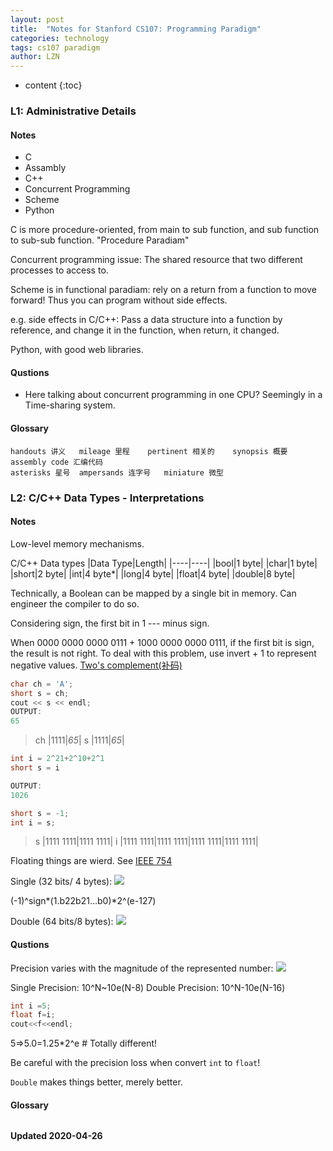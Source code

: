 ```yaml
---
layout: post
title:  "Notes for Stanford CS107: Programming Paradigm"
categories: technology
tags: cs107 paradigm 
author: LZN
---
```


* content
{:toc}

### L1: Administrative Details

#### Notes

* C
* Assambly
* C++
* Concurrent Programming
* Scheme
* Python

C is more procedure-oriented, from main to sub function, and sub function to sub-sub function. "Procedure Paradiam"

Concurrent programming issue: The shared resource that two different processes to access to.

Scheme is in functional paradiam: rely on a return from a function to move forward! Thus you can program without side effects.

e.g. side effects in C/C++: Pass a data structure into a function by reference, and change it in the function, when return, it changed.

Python, with good web libraries.


#### Qustions

* Here talking about concurrent programming in one CPU? Seemingly in a Time-sharing system.

#### Glossary

```
handouts 讲义   mileage 里程    pertinent 相关的    synopsis 概要   assembly code 汇编代码
asterisks 星号  ampersands 连字号   miniature 微型  
```

### L2: C/C++ Data Types - Interpretations

#### Notes

Low-level memory mechanisms.

C/C++ Data types
|Data Type|Length|
|----|----|
|bool|1 byte|
|char|1 byte|
|short|2 byte|
|int|4 byte*|
|long|4 byte|
|float|4 byte|
|double|8 byte|

Technically, a Boolean can be mapped by a single bit in memory. Can engineer the compiler to do so.

Considering sign, the first bit in 1 --- minus sign.

When 0000 0000 0000 0111 + 1000 0000 0000 0111, if the first bit is sign, the result is not right.
To deal with this problem, use invert + 1 to represent negative values. [Two's complement(补码)](https://en.wikipedia.org/wiki/Two%27s_complement)

```C++
char ch = 'A';
short s = ch;
cout << s << endl;
OUTPUT:
65
```

> ch |1111|*65*|
> s  |1111|*65*|

```C++
int i = 2^21+2^10+2^1
short s = i

OUTPUT:
1026
```

```C++
short s = -1;
int i = s;
```

> s |1111 1111|1111 1111|
> i |1111 1111|1111 1111|1111 1111|1111 1111|

Floating things are wierd. See [IEEE 754](https://en.wikipedia.org/wiki/IEEE_754)

Single (32 bits/ 4 bytes):
![](https://upload.wikimedia.org/wikipedia/commons/thumb/d/d2/Float_example.svg/885px-Float_example.svg.png)

(-1)^sign*(1.b22b21...b0)*2^(e-127)

Double (64 bits/8 bytes):
![](https://en.wikipedia.org/wiki/File:IEEE_754_Double_Floating_Point_Format.svg)
#### Qustions

Precision varies with the magnitude of the represented number:
![](https://upload.wikimedia.org/wikipedia/commons/thumb/1/18/IEEE754.svg/825px-IEEE754.svg.png)

Single Precision: 10^N~10e(N-8)
Double Precision: 10^N-10e(N-16)


```C
int i =5;
float f=i;
cout<<f<<endl;
```

5=>5.0=1.25*2^e # Totally different!

Be careful with the precision loss when convert `int` to `float`!

`Double` makes things better, merely better.

#### Glossary

```

```


**Updated 2020-04-26**

